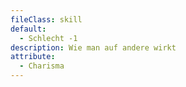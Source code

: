 ```yaml
---
fileClass: skill
default:
  - Schlecht -1
description: Wie man auf andere wirkt
attribute:
  - Charisma
---
```

